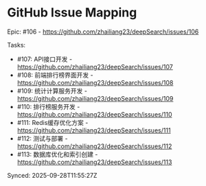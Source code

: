 # GitHub Issue Mapping

Epic: #106 - https://github.com/zhailiang23/deepSearch/issues/106

Tasks:
- #107: API接口开发 - https://github.com/zhailiang23/deepSearch/issues/107
- #108: 前端排行榜界面开发 - https://github.com/zhailiang23/deepSearch/issues/108
- #109: 统计计算服务开发 - https://github.com/zhailiang23/deepSearch/issues/109
- #110: 排行榜服务开发 - https://github.com/zhailiang23/deepSearch/issues/110
- #111: Redis缓存优化方案 - https://github.com/zhailiang23/deepSearch/issues/111
- #112: 测试与部署 - https://github.com/zhailiang23/deepSearch/issues/112
- #113: 数据库优化和索引创建 - https://github.com/zhailiang23/deepSearch/issues/113

Synced: 2025-09-28T11:55:27Z
